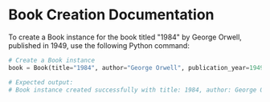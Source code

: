 # Book Creation Documentation

To create a Book instance for the book titled "1984" by George Orwell, published in 1949, use the following Python command:

```python
# Create a Book instance
book = Book(title="1984", author="George Orwell", publication_year=1949)

# Expected output:
# Book instance created successfully with title: 1984, author: George Orwell, publication year: 1949
